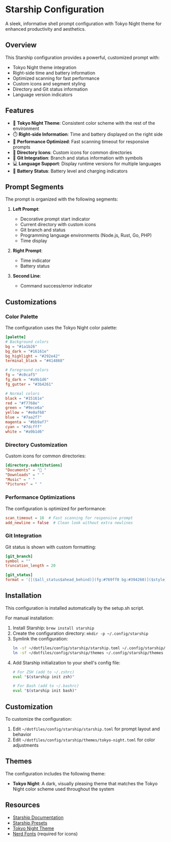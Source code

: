 # Starship Configuration

A sleek, informative shell prompt configuration with Tokyo Night theme for enhanced productivity and aesthetics.

## Overview

This Starship configuration provides a powerful, customized prompt with:

- Tokyo Night theme integration
- Right-side time and battery information
- Optimized scanning for fast performance
- Custom icons and segment styling
- Directory and Git status information
- Language version indicators

## Features

- 🎨 **Tokyo Night Theme**: Consistent color scheme with the rest of the environment
- ⏱️ **Right-side Information**: Time and battery displayed on the right side
- 🚀 **Performance Optimized**: Fast scanning timeout for responsive prompts
- 📂 **Directory Icons**: Custom icons for common directories
- 🔄 **Git Integration**: Branch and status information with symbols
- 💻 **Language Support**: Display runtime versions for multiple languages
- 🔋 **Battery Status**: Battery level and charging indicators

## Prompt Segments

The prompt is organized with the following segments:

1. **Left Prompt**:
   - Decorative prompt start indicator
   - Current directory with custom icons
   - Git branch and status
   - Programming language environments (Node.js, Rust, Go, PHP)
   - Time display

2. **Right Prompt**:
   - Time indicator
   - Battery status

3. **Second Line**:
   - Command success/error indicator

## Customizations

### Color Palette

The configuration uses the Tokyo Night color palette:

```toml
[palette]
# Background colors
bg = "#1a1b26"
bg_dark = "#16161e"
bg_highlight = "#292e42"
terminal_black = "#414868"

# Foreground colors
fg = "#c0caf5"
fg_dark = "#a9b1d6"
fg_gutter = "#3b4261"

# Normal colors
black = "#15161e"
red = "#f7768e"
green = "#9ece6a"
yellow = "#e0af68"
blue = "#7aa2f7"
magenta = "#bb9af7"
cyan = "#7dcfff"
white = "#a9b1d6"
```

### Directory Customization

Custom icons for common directories:

```toml
[directory.substitutions]
"Documents" = "󰈙 "
"Downloads" = " "
"Music" = " "
"Pictures" = " "
```

### Performance Optimizations

The configuration is optimized for performance:

```toml
scan_timeout = 10  # Fast scanning for responsive prompt
add_newline = false  # Clean look without extra newlines
```

### Git Integration

Git status is shown with custom formatting:

```toml
[git_branch]
symbol = ""
truncation_length = 20

[git_status]
format = '[[($all_status$ahead_behind)](fg:#769ff0 bg:#394260)]($style)'
```

## Installation

This configuration is installed automatically by the setup.sh script.

For manual installation:

1. Install Starship: `brew install starship`
2. Create the configuration directory: `mkdir -p ~/.config/starship`
3. Symlink the configuration:
   ```bash
   ln -sf ~/dotfiles/config/starship/starship.toml ~/.config/starship/starship.toml
   ln -sf ~/dotfiles/config/starship/themes ~/.config/starship/themes
   ```
4. Add Starship initialization to your shell's config file:
   ```bash
   # For ZSH (add to ~/.zshrc)
   eval "$(starship init zsh)"
   
   # For Bash (add to ~/.bashrc)
   eval "$(starship init bash)"
   ```

## Customization

To customize the configuration:

1. Edit `~/dotfiles/config/starship/starship.toml` for prompt layout and behavior
2. Edit `~/dotfiles/config/starship/themes/tokyo-night.toml` for color adjustments

## Themes

The configuration includes the following theme:

- **Tokyo Night**: A dark, visually pleasing theme that matches the Tokyo Night color scheme used throughout the system

## Resources

- [Starship Documentation](https://starship.rs/config/)
- [Starship Presets](https://starship.rs/presets/)
- [Tokyo Night Theme](https://github.com/folke/tokyonight.nvim)
- [Nerd Fonts](https://www.nerdfonts.com/) (required for icons)